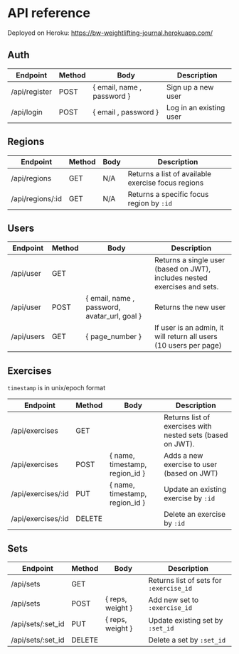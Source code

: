 # API reference

Deployed on Heroku: https://bw-weightlifting-journal.herokuapp.com/

## Auth

| Endpoint      | Method | Body                       | Description             |
| ------------- | ------ | -------------------------- | ----------------------- |
| /api/register | POST   | { email, name , password } | Sign up a new user      |
| /api/login    | POST   | { email , password }       | Log in an existing user |

## Regions

| Endpoint         | Method | Body | Description                                        |
| ---------------- | ------ | ---- | -------------------------------------------------- |
| /api/regions     | GET    | N/A  | Returns a list of available exercise focus regions |
| /api/regions/:id | GET    | N/A  | Returns a specific focus region by `:id`           |

## Users

| Endpoint   | Method | Body                                         | Description                                                               |
| ---------- | ------ | -------------------------------------------- | ------------------------------------------------------------------------- |
| /api/user  | GET    |                                              | Returns a single user (based on JWT), includes nested exercises and sets. |
| /api/user  | POST   | { email, name , password, avatar_url, goal } | Returns the new user |
| /api/users | GET    | { page_number }                              | If user is an admin, it will return all users (10 users per page)         |

## Exercises

`timestamp` is in unix/epoch format

| Endpoint           | Method | Body                           | Description                                                |
| ------------------ | ------ | ------------------------------ | ---------------------------------------------------------- |
| /api/exercises     | GET    |                                | Returns list of exercises with nested sets (based on JWT). |
| /api/exercises     | POST   | { name, timestamp, region_id } | Adds a new exercise to user (based on JWT)                 |
| /api/exercises/:id | PUT    | { name, timestamp, region_id } | Update an existing exercise by `:id`                       |
| /api/exercises/:id | DELETE |                                | Delete an exercise by `:id`                                |

## Sets

| Endpoint                         | Method | Body             | Description                             |
| -------------------------------- | ------ | ---------------- | --------------------------------------- |
| /api/sets | GET    |                  | Returns list of sets for `:exercise_id` |
| /api/sets | POST   | { reps, weight } | Add new set to `:exercise_id`           |
| /api/sets/:set_id                | PUT    | { reps, weight } | Update existing set by `:set_id`        |
| /api/sets/:set_id                | DELETE |                  | Delete a set by `:set_id`               |
